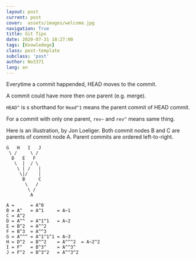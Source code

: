 ```yaml
---
layout: post
current: post
cover:  assets/images/welcome.jpg
navigation: True
title: Git Tips
date: 2020-07-31 18:27:00
tags: [Knowledege]
class: post-template
subclass: 'post'
author: No3371
lang: en
---
```


Everytime a commit happended, HEAD moves to the commit.

A commit could have more then one parent (e.g. merge).

`HEAD^` is s shorthand for `Head^1` means the parent commit of HEAD commit.

For a commit with only one parent, `rev~` and `rev^` means same thing.

Here is an illustration, by Jon Loeliger. Both commit nodes B and C are parents of commit node A. Parent commits are ordered left-to-right.
~~~
G   H   I   J
 \ /     \ /
  D   E   F
   \  |  / \
    \ | /   |
     \|/    |
      B     C
       \   /
        \ /
         A

A =      = A^0
B = A^   = A^1     = A~1
C = A^2
D = A^^  = A^1^1   = A~2
E = B^2  = A^^2
F = B^3  = A^^3
G = A^^^ = A^1^1^1 = A~3
H = D^2  = B^^2    = A^^^2  = A~2^2
I = F^   = B^3^    = A^^3^
J = F^2  = B^3^2   = A^^3^2
~~~